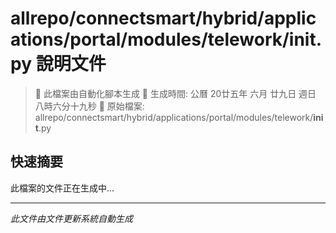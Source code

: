 # allrepo/connectsmart/hybrid/applications/portal/modules/telework/__init__.py 說明文件

> 🚧 此檔案由自動化腳本生成
> 📅 生成時間: 公曆 20廿五年 六月 廿九日 週日 八時六分十九秒
> 📂 原始檔案: allrepo/connectsmart/hybrid/applications/portal/modules/telework/__init__.py

## 快速摘要
此檔案的文件正在生成中...

<!-- 實際使用時，這裡會是 Claude Code 生成的完整文件內容 -->

---
*此文件由文件更新系統自動生成*
